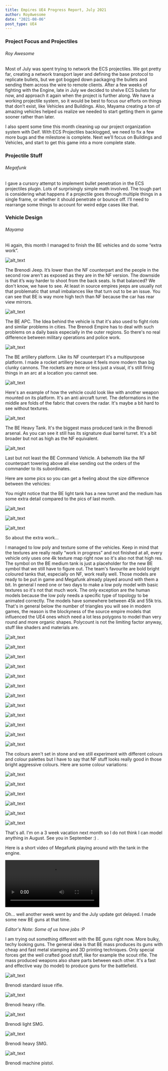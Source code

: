 ```yaml
---
title: Empires UE4 Progress Report, July 2021
author: RoyAwesome
date: "2021-08-06"
post_type: UE4
---
```


### Project Focus and Projectiles

###### Roy Awesome

Most of July was spent trying to network the ECS projectiles.  We got pretty far, creating a network transport layer and defining the base protocol to replicate bullets, but we got bogged down packaging the bullets and sending them across the wire to remote clients.  After a few weeks of fighting with the Engine, late in July we decided to shelve ECS bullets for now, and approach it again when the project is further along.  We have a working projectile system, so it would be best to focus our efforts on things that don’t exist, like Vehicles and Buildings.  Also, Mayama creating a ton of amazing vehicles helped us realize we needed to start getting them in game sooner rather than later.

I also spent some time this month cleaning up our project organization system with Deif.  With ECS Projectiles backlogged, we need to fix a few more bugs and the milestone is complete.  Next we’ll focus on Buildings and Vehicles, and start to get this game into a more complete state.


### Projectile Stuff

###### Megafunk

I gave a cursory attempt to implement bullet penetration in the ECS projectiles plugin. Lots of surprisingly simple math involved. The tough part is considering what happens if a projectile goes through multiple things in a single frame, or whether it should penetrate or bounce off. I’ll need to rearrange some things to account for weird edge cases like that.


### Vehicle Design

###### Mayama

Hi again, this month I managed to finish the BE vehicles and do some “extra work”.

![alt_text](images/image12.png "image_tooltip")


The Brenodi Jeep. It’s lower than the NF counterpart and the people in the second row aren't as exposed as they are in the NF version. The downside is that it’s way harder to shoot from the back seats. Is that balanced? We don't know, we have to see. At least in source empires jeeps are usually not that problematic that small imbalances like that turn out to be an issue. You can see that BE is way more high tech than NF because the car has rear view mirrors.


![alt_text](images/image2.png "image_tooltip")


The BE APC. The Idea behind the vehicle is that it's also used to fight riots and similar problems in cities. The Brenodi Empire has to deal with such problems on a daily basis especially in the outer regions. So there's no real difference between military operations and police work.


![alt_text](images/image27.png "image_tooltip")


The BE artillery platform. Like its NF counterpart it's a multipurpose platform. I made a rocket artillery because it feels more modern than big clunky cannons. The rockets are more or less just a visual, it's still firing things in an arc at a location you cannot see.

![alt_text](images/image19.png "image_tooltip")


Here's an example of how the vehicle could look like with another weapon mounted on its platform. It's an anti aircraft turret. The deformations in the middle are folds of the fabric that covers the radar. It's maybe a bit hard to see without textures.

![alt_text](images/image23.png "image_tooltip")


The BE Heavy Tank. It's the biggest mass produced tank in the Brenodi arsenal. As you can see it still has its signature dual barrel turret. It's a bit broader but not as high as the NF equivalent. 


![alt_text](images/image32.png "image_tooltip")


Last but not least the BE Command Vehicle. A behemoth like the NF counterpart towering above all else sending out the orders of the commander to its subordinates.

Here are some pics so you can get a feeling about the size difference between the vehicles:

You might notice that the BE light tank has a new turret and the medium has some extra detail compared to the pics of last month.

![alt_text](images/image16.png "image_tooltip")


![alt_text](images/image18.png "image_tooltip")


![alt_text](images/image25.png "image_tooltip")


So about the extra work...

I managed to low poly and texture some of the vehicles. Keep in mind that the textures are really really “work in progress” and not finished at all, every vehicle only uses one 4k texture map right now so it's also not that high res. The symbol on the BE medium tank is just a placeholder for the new BE symbol that we still have to figure out. The team's favourite are bold bright coloured tanks that, especially on NF, work really well. Those models are ready to be put in game and Megafunk already played around with them a bit. In general I need one or two days to make a low poly model with basic textures so it's not that much work. The only exception are the human models because the low poly needs a specific type of topology to be animated correctly. The models have somewhere between 45k and 55k tris. That's in general below the number of triangles you will see in modern games, the reason is the blockyness of the source empire models that influenced the UE4 ones which need a lot less polygons to model than very round and more organic shapes. Polycount is not the limiting factor anyway, stuff like shaders and materials are.  


![alt_text](images/image8.png "image_tooltip")

![alt_text](images/image13.png "image_tooltip")

![alt_text](images/image26.png "image_tooltip")

![alt_text](images/image11.png "image_tooltip")


![alt_text](images/image9.png "image_tooltip")

![alt_text](images/image30.png "image_tooltip")


![alt_text](images/image29.png "image_tooltip")

![alt_text](images/image4.png "image_tooltip")


![alt_text](images/image15.png "image_tooltip")

![alt_text](images/image6.png "image_tooltip")


![alt_text](images/image31.png "image_tooltip")


![alt_text](images/image10.png "image_tooltip")


The colours aren't set in stone and we still experiment with different colours and colour palettes but I have to say that NF stuff looks really good in those bright aggressive colours. Here are some colour variations:


![alt_text](images/image14.png "image_tooltip")


![alt_text](images/image24.png "image_tooltip")


![alt_text](images/image20.png "image_tooltip")



![alt_text](images/image1.png "image_tooltip")



![alt_text](images/image22.png "image_tooltip")


![alt_text](images/image5.png "image_tooltip")


That's all. I'm on a 3 week vacation next month so I do not think I can model anything in August. See you in September :) . 

Here is a short video of Megafunk playing around with the tank in the engine.

 <video controls>
  <source src="https://i.imgur.com/8gqgNCU.mp4" type="video/mp4">
  Your browser does not support the video tag.
</video> 


Oh… well another week went by and the July update got delayed. I made some new BE guns at that time.

 _Editor's Note: Some of us have jobs :P_

I am trying out something different with the BE guns right now. More bulky, techy looking guns. The general idea is that BE mass produces its guns with cheap and fast metal stamping and 3D printing techniques. Only special forces get the well crafted good stuff, like for example the scout rifle. The mass produced weapons also share parts between each other. It's a fast and effective way (to model) to produce guns for the battlefield.


![alt_text](images/image17.png "image_tooltip")


Brenodi standard issue rifle.


![alt_text](images/image3.png "image_tooltip")


Brenodi heavy rifle.


![alt_text](images/image28.png "image_tooltip")


Brenodi light SMG.


![alt_text](images/image21.png "image_tooltip")


Brenodi heavy SMG.


![alt_text](images/image7.png "image_tooltip")


Brenodi machine pistol.
